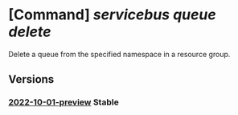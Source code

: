 # [Command] _servicebus queue delete_

Delete a queue from the specified namespace in a resource group.

## Versions

### [2022-10-01-preview](/Resources/mgmt-plane/L3N1YnNjcmlwdGlvbnMve30vcmVzb3VyY2Vncm91cHMve30vcHJvdmlkZXJzL21pY3Jvc29mdC5zZXJ2aWNlYnVzL25hbWVzcGFjZXMve30vcXVldWVzL3t9/2022-10-01-preview.xml) **Stable**

<!-- mgmt-plane /subscriptions/{}/resourcegroups/{}/providers/microsoft.servicebus/namespaces/{}/queues/{} 2022-10-01-preview -->
